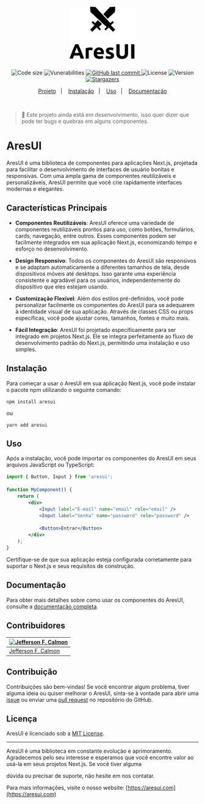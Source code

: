 <p align="center">
      <img width="175" src="./.github/assets/aresui-logo-bg-white.jpg" alt="nextui" />
</p>

<!-- <br /> -->

<p align="center">
  <!-- <img alt="Repository size" src="https://img.shields.io/github/repo-size/jefferson-calmon/aresui?color=000000"> -->

  <img alt="Code size" src="https://img.shields.io/github/languages/code-size/jefferson-calmon/aresui?label=size&color=000000">

  <img alt="Vunerabilities" src="https://img.shields.io/snyk/vulnerabilities/github/jefferson-calmon/aresui?color=000000">

  <!-- <a href="https://www.linkedin.com/in/jeffersoncalmon/">
    <img alt="Made by jefferson-calmon" src="https://img.shields.io/badge/made%20by-Jefferson Calmon-%000000">
  </a> -->

  <a href="https://github.com/jefferson-calmon/aresui/commits/master">
    <img alt="GitHub last commit" src="https://img.shields.io/github/last-commit/jefferson-calmon/aresui?color=000000">
  </a>

  <img alt="License" src="https://img.shields.io/badge/license-MIT-brightgreen?color=000000">

  <img alt="Version" src="https://img.shields.io/github/package-json/v/jefferson-calmon/aresui?color=000000">

   <a href="https://github.com/jefferson-calmon/aresui/stargazers">
    <img alt="Stargazers" src="https://img.shields.io/github/stars/jefferson-calmon/aresui?style=social&color=000000">
  </a>
</p>

<p align="center">
  <a href="#project">Projeto</a>&nbsp;&nbsp;&nbsp;|&nbsp;&nbsp;&nbsp;
  <a href="#install">Instalação</a>&nbsp;&nbsp;&nbsp;|&nbsp;&nbsp;&nbsp;
  <a href="#use">Uso</a>&nbsp;&nbsp;&nbsp;|&nbsp;&nbsp;&nbsp;
  <a href="#docs">Documentação</a>
</p>

<br />

> 🚧 Este projeto ainda está em desenvolvimento, isso quer dizer que pode ter bugs e quebras em alguns componentes.

<a id="project"></a>
# AresUI

AresUI é uma biblioteca de componentes para aplicações Next.js, projetada para facilitar o desenvolvimento de interfaces de usuário bonitas e responsivas. Com uma ampla gama de componentes reutilizáveis e personalizáveis, AresUI permite que você crie rapidamente interfaces modernas e elegantes.

## Características Principais

-   **Componentes Reutilizáveis**: AresUI oferece uma variedade de componentes reutilizáveis prontos para uso, como botões, formulários, cards, navegação, entre outros. Esses componentes podem ser facilmente integrados em sua aplicação Next.js, economizando tempo e esforço no desenvolvimento.

-   **Design Responsivo**: Todos os componentes do AresUI são responsivos e se adaptam automaticamente a diferentes tamanhos de tela, desde dispositivos móveis até desktops. Isso garante uma experiência consistente e agradável para os usuários, independentemente do dispositivo que eles estejam usando.

-   **Customização Flexível**: Além dos estilos pré-definidos, você pode personalizar facilmente os componentes do AresUI para se adequarem à identidade visual de sua aplicação. Através de classes CSS ou props específicas, você pode ajustar cores, tamanhos, fontes e muito mais.

-   **Fácil Integração**: AresUI foi projetado especificamente para ser integrado em projetos Next.js. Ele se integra perfeitamente ao fluxo de desenvolvimento padrão do Next.js, permitindo uma instalação e uso simples.

<a id="install"></a>
## Instalação

Para começar a usar o AresUI em sua aplicação Next.js, você pode instalar o pacote npm utilizando o seguinte comando:

```
npm install aresui
```

ou

```
yarn add aresui
```

<a id="use"></a>
## Uso

Após a instalação, você pode importar os componentes do AresUI em seus arquivos JavaScript ou TypeScript:

```jsx
import { Button, Input } from 'aresui';

function MyComponent() {
    return (
        <div>
            <Input label="E-mail" name="email" role="email" />
            <Input label="Senha" name="password" role="password" />

            <Button>Entrar</Button>
        </div>
    );
}
```

Certifique-se de que sua aplicação esteja configurada corretamente para suportar o Next.js e seus requisitos de construção.


<a id="docs"></a>
## Documentação

Para obter mais detalhes sobre como usar os componentes do AresUI, consulte a [documentação completa](https://aresui-docs.vercel.app).

## Contribuidores

| [![Jefferson F. Calmon](https://github.com/jefferson-calmon.png?size=144)](https://github.com/jefferson-calmon) |
| --------------------------------------------------------------------------------------------------------------- |
| [Jefferson F. Calmon](https://github.com/jefferson-calmon)                                                      |

## Contribuição

Contribuições são bem-vindas! Se você encontrar algum problema, tiver alguma ideia ou quiser melhorar o AresUI, sinta-se à vontade para abrir uma [issue](https://github.com/jefferson-calmon/aresui/issues) ou enviar uma [pull request](https://github.com/jefferson-calmon/aresui/pulls) no repositório do GitHub.

## Licença

AresUI é licenciado sob a [MIT License](https://opensource.org/licenses/MIT).

---

AresUI é uma biblioteca em constante evolução e aprimoramento. Agradecemos pelo seu interesse e esperamos que você encontre valor ao usá-la em seus projetos Next.js. Se você tiver alguma

dúvida ou precisar de suporte, não hesite em nos contatar.

Para mais informações, visite o nosso website: [https://aresui.com](https://aresui.com)

